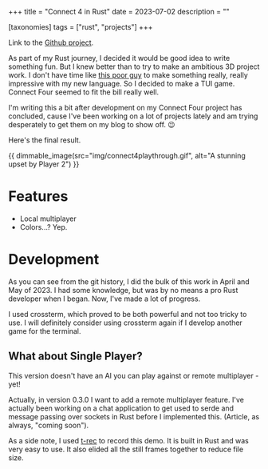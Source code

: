 +++
title = "Connect 4 in Rust"
date = 2023-07-02
description = ""

[taxonomies]
tags = ["rust", "projects"]
+++

Link to the [Github project](https://github.com/steelswords/connect4).

As part of my Rust journey, I decided it would be good idea to write something fun.
But I knew better than to try to make an ambitious 3D project work. I don't have
time like [this poor guy](https://fourteenscrews.com/) to make something really,
really impressive with my new language. So I decided to make a TUI game. Connect
Four seemed to fit the bill really well.

I'm writing this a bit after development on my Connect Four project has concluded,
cause I've been working on a lot of projects lately and am trying desperately to get 
them on my blog to show off. 😉

Here's the final result.

{{ dimmable_image(src="img/connect4playthrough.gif", alt="A stunning upset by Player 2") }}

# Features
- Local multiplayer
- Colors...? Yep.

# Development

As you can see from the git history, I did the bulk of this work in April and May
of 2023. I had some knowledge, but was by no means a pro Rust developer when I began.
Now, I've made a lot of progress.

I used crossterm, which proved to be both powerful and not too tricky to use. I
will definitely consider using crossterm again if I develop another game for the
terminal.

## What about Single Player?

This version doesn't have an AI you can play against or remote multiplayer - yet!

Actually, in version 0.3.0 I want to add a remote multiplayer feature. I've actually
been working on a chat application to get used to serde and message passing over
sockets in Rust before I implemented this. (Article, as always, "coming soon").

As a side note, I used [t-rec](https://github.com/sassman/t-rec-rs) to record this demo. 
It is built in Rust and was very easy to use. It also elided all the still frames 
together to reduce file size.


